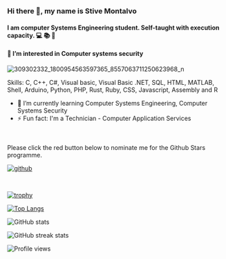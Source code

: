 ### Hi there 👋, my name is Stive Montalvo
#### I am computer Systems Engineering student. Self-taught with execution capacity. 💻 📚 💼
#### 👀 I’m interested in Computer systems security 
![309302332_1800954563597365_8557063711250623968_n](https://user-images.githubusercontent.com/99422338/194978374-12496855-f17f-4efd-a00e-6e75ee05dd29.jpg)

 
Skills: C, C++, C#, Visual basic, Visual Basic .NET, SQL, HTML, MATLAB, Shell, Arduino, Python, PHP, Rust, Ruby, CSS, Javascript, Assembly and R

- 🌱 I’m currently learning Computer Systems Engineering, Computer Systems Security 
- ⚡ Fun fact: I'm a Technician - Computer Application Services
   
   
<br>

Please click the red button below to nominate me for the Github Stars programme. <br>

<a href='https://stars.github.com/nominate/' target="_blank"><img alt='github' src='https://img.shields.io/badge/Nominate_me --> @stivemontalvo1-100000?style=for-the-badge&logo=github&logoColor=000000&labelColor=ffffff&color=E03A3A'/></a>


<br>


[![trophy](https://github-profile-trophy.vercel.app/?username=stivemontalvo1)](https://github.com/ryo-ma/github-profile-trophy)

[![Top Langs](https://github-readme-stats.vercel.app/api/top-langs/?username=stivemontalvo1)](https://github.com/anuraghazra/github-readme-stats)

![GitHub stats](https://github-readme-stats.vercel.app/api?username=stivemontalvo1&show_icons=true&count_private=true)  

![GitHub streak stats](https://github-readme-streak-stats.herokuapp.com/?user=stivemontalvo1)  

![Profile views](https://gpvc.arturio.dev/stivemontalvo1)       





<!---
stivemontalvo1/stivemontalvo1 is a ✨ special ✨ repository because its `README.md` (this file) appears on your GitHub profile.
You can click the Preview link to take a look at your changes.
--->
